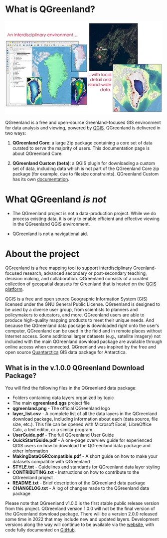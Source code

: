 # What is QGreenland?

![QGreenland examples](_images/qgreenland-examples.jpg)

QGreenland is a free and open-source Greenland-focused GIS environment for data
analysis and viewing, powered by [QGIS](https://qgis.org). QGreenland is
delivered in two ways:

1. **QGreenland Core**: a large Zip package containing a core set of data
   curated to serve the majority of users. This documentation page is about
   QGreenland Core.

2. **QGreenland Custom (beta)**: a QGIS plugin for downloading a custom set of
   data, including data which is not part of the QGreenland Core zip package
   (for example, due to filesize constraints). QGreenland Custom has its own
   [documentation](https://qgreenland-plugin.readthedocs.io).


# What QGreenland *is not*

* The QGreenland project is not a data-production project. While we do
  process existing data, it is only to enable efficient and effective viewing
  in the QGreenland QGIS environment.

* QGreenland is not a navigational aid.


# About the project

[QGreenland](https://qgreenland.org) is a free mapping tool to support interdisciplinary
Greenland-focused research, advanced secondary or post-secondary teaching, decision
making, and collaboration. QGreenland consists of a curated collection of geospatial datasets
for Greenland that is hosted on the [QGIS platform](https://qgis.org). 

QGIS is a free and open source Geographic Information System (GIS) licensed under 
the GNU General Public License. QGreenland is designed to be used by a diverse user group, 
from scientists to planners and policymakers to educators, and more. QGreenland users 
are able to produce high-quality mapping products to meet their unique needs.
And because the QGreenland data package is downloaded right onto the user’s computer, 
QGreenland can be used in the field and in remote places without Internet access. 
Some additional larger datasets (e.g., satellite imagery) not included with the main 
QGreenland download package are available through online access when connected.
QGreenland was inspired by the free and open source [Quantarctica](https://www.npolar.no/en/quantarctica/) 
GIS data package for Antarctica.


## What is in the v.1.0.0 QGreenland Download Package?

You will find the following files in the QGreenland data package:
* Folders containing data layers organized by topic
* The main **qgreenland.qgs** project file
* **qgreenland.png** - The official QGreenland logo
* **layer_list.csv** - A complete list of all the data layers in the QGreenland download
  package, including information about each (data source, file size, etc.). This file can be
  opened with Microsoft Excel, LibreOffice Calc, a text editor, or a similar program.
* **UserGuide.pdf** - The full QGreenland User Guide
* **QuickStartGuide.pdf** - A one-page overview guide for experienced QGIS users on how
  to download the QGreenland data package and other information
* **MakingDataQGRCompatible.pdf** - A short guide on how to make your datasets
  compatible with QGreenland
* **STYLE.txt** - Guidelines and standards for QGreenland data layer styling
* **CONTRIBUTING.txt** - Instructions on how to contribute to the QGreenland project
* **README.txt** - Brief description of the QGreenland data package
* **CHANGELOG.txt** - A log of changes made to the QGreenland data package


Please note that QGreenland v1.0.0 is the first stable public release version from this project.
QGreenland version 1.0.0 will not be the final version of the QGreenland download package.
There will be a version 2.0.0 released some time in 2022 that may include new and updated
layers. Development versions along the way will continue to be available via the 
[website](http://qgreenland.org), with code fully documented on 
[GitHub](https://github.com/nsidc/qgreenland).
